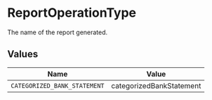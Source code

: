 # ReportOperationType

The name of the report generated.


## Values

| Name                         | Value                        |
| ---------------------------- | ---------------------------- |
| `CATEGORIZED_BANK_STATEMENT` | categorizedBankStatement     |